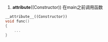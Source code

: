 1. __attribute__((Constructor))
在main之前调用函数
```c++
__attribute__((Constructor))
void func()
{
	...
}
```